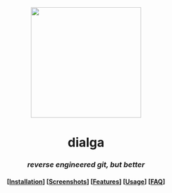 <div align="center">
<img src="https://github.com/Spirizeon/dialga/assets/123345456/fcc540b3-deb1-4cac-a952-2800eaea114b" width="250px" height="auto" />


# dialga
### *reverse engineered git, but better*



<h4 align="center">
  [<a href="#installation">Installation</a>]
  [<a href="#screenshots">Screenshots</a>]
  [<a href="#features">Features</a>]
  [<a href="#usage">Usage</a>]
  [<a href="#faq">FAQ</a>]
</h4>

</div>

